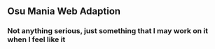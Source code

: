 ## Osu Mania Web Adaption
### Not anything serious, just something that I may work on it when I feel like it